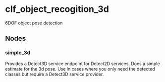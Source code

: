 # clf_object_recogition_3d

6DOF object pose detection

## Nodes

### simple_3d

Provides a Detect3D service endpoint for Detect2D services. Does a simple estimate for the 3d pose.
Use in cases where you only need the detected classes but require a Detect3D service provider.
